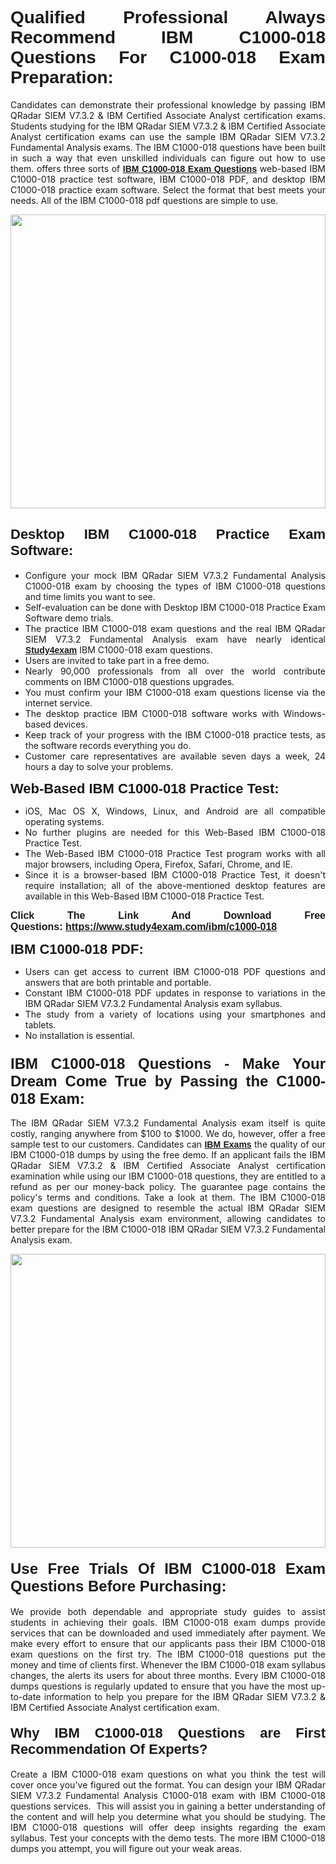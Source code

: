 <h1 style="text-align: justify;"><span style="font-family:Verdana,Geneva,sans-serif;"><strong>Qualified Professional Always Recommend IBM C1000-018 Questions For C1000-018 Exam Preparation:</strong></span></h1>

<p style="text-align: justify;">Candidates can demonstrate their professional knowledge by passing IBM QRadar SIEM V7.3.2 & IBM Certified Associate Analyst certification exams. Students studying for the IBM QRadar SIEM V7.3.2 & IBM Certified Associate Analyst certification exams can use the sample IBM QRadar SIEM V7.3.2 Fundamental Analysis exams. The IBM C1000-018 questions have been built in such a way that even unskilled individuals can figure out how to use them. offers three sorts of <a href="https://www.study4exam.com/ibm/c1000-018" target="_blank"><span style="font-family:Verdana,Geneva,sans-serif;"><strong>IBM C1000-018 Exam Questions</strong></span></a> web-based IBM C1000-018 practice test software, IBM C1000-018 PDF, and desktop IBM C1000-018 practice exam software. Select the format that best meets your needs. All of the IBM C1000-018 pdf questions are simple to use.</p>

<p style="text-align: justify;"><a href="https://www.study4exam.com/ibm/c1000-018"><img alt="" src="https://www.thequestionanswers.com/wp-content/uploads/2022/02/imgpsh_fullsize_anim-1.webp" style="width: 100%; height: 470px;" /></a></p>

<h2 style="text-align: justify;"><span style="font-family:Verdana,Geneva,sans-serif;"><strong><span style="font-size:22px;">Desktop IBM C1000-018 Practice Exam Software:</span></strong></span></h2>

<ul>
	<li style="text-align: justify;">Configure your mock IBM QRadar SIEM V7.3.2 Fundamental Analysis C1000-018 exam by choosing the types of IBM C1000-018 questions and time limits you want to see.</li>
	<li style="text-align: justify;">Self-evaluation can be done with Desktop IBM C1000-018 Practice Exam Software demo trials.</li>
	<li style="text-align: justify;">The practice IBM C1000-018 exam questions and the real IBM QRadar SIEM V7.3.2 Fundamental Analysis exam have nearly identical <a href="https://www.study4exam.com/" target="_blank"><span style="font-family:Verdana,Geneva,sans-serif;"><strong>Study4exam</strong></span></a> IBM C1000-018 exam questions.</li>
	<li style="text-align: justify;">Users are invited to take part in a free demo.</li>
	<li style="text-align: justify;">Nearly 90,000 professionals from all over the world contribute comments on IBM C1000-018 questions upgrades.</li>
	<li style="text-align: justify;">You must confirm your IBM C1000-018 exam questions license via the internet service.</li>
	<li style="text-align: justify;">The desktop practice IBM C1000-018 software works with Windows-based devices.</li>
	<li style="text-align: justify;">Keep track of your progress with the IBM C1000-018 practice tests, as the software records everything you do.</li>
	<li style="text-align: justify;">Customer care representatives are available seven days a week, 24 hours a day to solve your problems.</li>
</ul>

<p style="text-align: justify;"><strong><span style="font-size:22px;"><span style="font-family:Verdana,Geneva,sans-serif;">Web-Based IBM C1000-018 Practice Test:</span></span></strong></p>

<ul>
	<li style="text-align: justify;">iOS, Mac OS X, Windows, Linux, and Android are all compatible operating systems.</li>
	<li style="text-align: justify;">No further plugins are needed for this Web-Based IBM C1000-018 Practice Test.</li>
	<li style="text-align: justify;">The Web-Based IBM C1000-018 Practice Test program works with all major browsers, including Opera, Firefox, Safari, Chrome, and IE.</li>
	<li style="text-align: justify;">Since it is a browser-based IBM C1000-018 Practice Test, it doesn't require installation; all of the above-mentioned desktop features are available in this Web-Based IBM C1000-018 Practice Test.</li>
</ul>

<p style="text-align: justify;"><span style="font-size:16px;"><span style="font-family:Tahoma,Geneva,sans-serif;"><strong>Click The Link And Download Free Questions:</strong> <strong><a href="https://www.study4exam.com/ibm/c1000-018" target="_blank">https://www.study4exam.com/ibm/c1000-018</a></strong></span></span></p>

<p style="text-align: justify;"><strong><span style="font-size:22px;"><span style="font-family:Verdana,Geneva,sans-serif;">IBM C1000-018 PDF:</span></span></strong></p>

<ul>
	<li style="text-align: justify;">Users can get access to current IBM C1000-018 PDF questions and answers that are both printable and portable.</li>
	<li style="text-align: justify;">Constant IBM C1000-018 PDF updates in response to variations in the IBM QRadar SIEM V7.3.2 Fundamental Analysis exam syllabus.</li>
	<li style="text-align: justify;">The study from a variety of locations using your smartphones and tablets.</li>
	<li style="text-align: justify;">No installation is essential.</li>
</ul>

<h3 style="text-align: justify;"><span style="font-family:Verdana,Geneva,sans-serif;"><strong><span style="font-size:24px;">IBM C1000-018 Questions - Make Your Dream Come True by Passing the C1000-018 Exam:</span></strong></span></h3>

<p style="text-align: justify;">The IBM QRadar SIEM V7.3.2 Fundamental Analysis exam itself is quite costly, ranging anywhere from $100 to $1000. We do, however, offer a free sample test to our customers. Candidates can <a href="https://www.study4exam.com/ibm-exams" target="_blank"><span style="font-family:Verdana,Geneva,sans-serif;"><strong>IBM Exams</strong></span></a> the quality of our IBM C1000-018 dumps by using the free demo. If an applicant fails the IBM QRadar SIEM V7.3.2 & IBM Certified Associate Analyst certification examination while using our IBM C1000-018 questions, they are entitled to a refund as per our money-back policy. The guarantee page contains the policy's terms and conditions. Take a look at them. The IBM C1000-018 exam questions are designed to resemble the actual IBM QRadar SIEM V7.3.2 Fundamental Analysis exam environment, allowing candidates to better prepare for the IBM C1000-018 IBM QRadar SIEM V7.3.2 Fundamental Analysis exam.</p>

<p style="text-align: center;"><a href="https://www.study4exam.com/ibm/c1000-018"><img alt="" src="https://www.thequestionanswers.com/wp-content/uploads/2022/02/imgpsh_fullsize_anim.webp" style="width: 100%; height: 470px;" /></a></p>

<h4 style="text-align: justify;"><span style="font-family:Verdana,Geneva,sans-serif;"><strong><span style="font-size:24px;">Use Free Trials Of IBM C1000-018 Exam Questions Before Purchasing:</span></strong></span></h4>

<p style="text-align: justify;">We provide both dependable and appropriate study guides to assist students in achieving their goals. IBM C1000-018 exam dumps provide services that can be downloaded and used immediately after payment. We make every effort to ensure that our applicants pass their IBM C1000-018 exam questions on the first try. The IBM C1000-018 questions put the money and time of clients first. Whenever the IBM C1000-018 exam syllabus changes, the alerts its users for about three months. Every IBM C1000-018 dumps questions is regularly updated to ensure that you have the most up-to-date information to help you prepare for the IBM QRadar SIEM V7.3.2 & IBM Certified Associate Analyst certification exam.</p>

<h4 style="text-align: justify;"><strong><span style="font-family:Verdana,Geneva,sans-serif;"><span style="font-size:22px;">Why IBM C1000-018 Questions are First Recommendation Of Experts?</span></span></strong></h4>

<p style="text-align: justify;">Create a IBM C1000-018 exam questions on what you think the test will cover once you've figured out the format. You can design your IBM QRadar SIEM V7.3.2 Fundamental Analysis C1000-018 exam with IBM C1000-018 questions services.  This will assist you in gaining a better understanding of the content and will help you determine what you should be studying. The IBM C1000-018 questions will offer deep insights regarding the exam syllabus. Test your concepts with the demo tests. The more IBM C1000-018 dumps you attempt, you will figure out your weak areas. </p>

